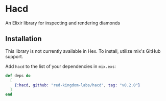 # Hacd 

An Elixir library for inspecting and rendering diamonds

## Installation

This library is not currently available in Hex. To install, utilize mix's GitHub support.

Add `hacd` to the list of your dependencies in `mix.exs`:

```elixir
def deps do
  [
    {:hacd, github: "red-kingdom-labs/hacd", tag: "v0.2.0"}
  ]
end
```
